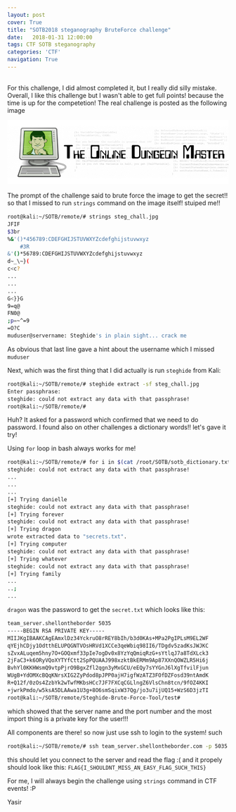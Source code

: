 ```yaml
---
layout: post
cover: True
title: "SOTB2018 steganography BruteForce challenge"
date:   2018-01-31 12:00:00
tags: CTF SOTB steganography
categories: 'CTF'
navigation: True
---
```

<br>
For this challenge, I did almost completed it, but I really did silly mistake. Overall, I like this challenge but I wasn't able to get full points! because the time is up for the competetion!
The real challenge is posted as the following image

<p align="center">
  <img src="/assets/ctf/steg_chall.jpg" alt="Steg challenge - SOTB" />
</p>

The prompt of the challenge said to brute force the image to get the secret!! so that I missed to run `strings` command on the image itself! stuiped me!!

```bash
root@kali:~/SOTB/remote/# strings steg_chall.jpg 
JFIF
$3br
%&'()*456789:CDEFGHIJSTUVWXYZcdefghijstuvwxyz
	#3R
&'()*56789:CDEFGHIJSTUVWXYZcdefghijstuvwxyz
d~_\~}(
c<c?
...
...
...
G<}}G
9=q@
FN0@
;p=~^=9
=O?C
muduser@servername: Steghide's in plain sight... crack me
```

As obvious that last line gave a hint about the username which I missed `muduser`

Next, which was the first thing that I did actually is run `steghide` from Kali:

```bash
root@kali:~/SOTB/remote/# steghide extract -sf steg_chall.jpg 
Enter passphrase: 
steghide: could not extract any data with that passphrase!
root@kali:~/SOTB/remote/# 
```

Huh? It asked for a password which confirmed that we need to do password. I found also on other challenges a dictionary words!! let's gave it try!

Using `for` loop in bash always works for me!

```bash
root@kali:~/SOTB/remote/# for i in $(cat /root/SOTB/sotb_dictionary.txt); do echo '[+] Trying ' $i; steghide extract -sf steg_chall.jpg --passphrase $i; done 
steghide: could not extract any data with that passphrase!
...
...
...
[+] Trying danielle
steghide: could not extract any data with that passphrase!
[+] Trying forever
steghide: could not extract any data with that passphrase!
[+] Trying dragon
wrote extracted data to "secrets.txt".
[+] Trying computer
steghide: could not extract any data with that passphrase!
[+] Trying whatever
steghide: could not extract any data with that passphrase!
[+] Trying family
...
..;
...
```
`dragon` was the password to get the `secret.txt` which looks like this:

```bash
team_server.shellontheborder 5035 
-----BEGIN RSA PRIVATE KEY-----
MIIJKgIBAAKCAgEAmxlDz34YckruO8rREY8bIh/b3d0KAs+MPa2PgIPLsM9EL2WF
qYEjhCDjy1OdtthELUPQGNTVOsHRVd1XCCe3qeWbiq98II6/TDgdv5zadKsJWJKC
sZvxALuqem5hny7O+GOQxmf33pIe7ogDv0x8YzYqQmiqRzG+sYtlqJ7a8TdXLck3
2jFaC3+k6ORyVQoXYTYfCtt2SpPQUAAJ998xzktBkERMm9Ap87XXnQOWZLR5Hi6j
BvhYl0KKHWsmQ9vtpPjrO9BgxZfl2qgn3yMxGCU/eEQy7sYYGnJ6lXgTfvilFjun
WUgB+YdOMXcBQqKNrsXIG2ZyPdod8pJPP0ajH7igfWzATZ3FOfDZFosd39ntAmdK
R+Q12f/0zOs4ZzbYk2wTwfMKbsHCc7JF7FXCqCGLlngZ6VlsChn8tcn/9fOZ4KKI
+jwrkPmdo/w5ksA5DLAAwa1U3g+8O6smSqixW37Qg/jo3u7ijUQ15+WzS6D3jzTI
root@kali:~/SOTB/remote/Steghide-Brute-Force-Tool/test# 
```
which showed that the server name and the port number and the most import thing is a private key for the user!!!

All components are there! so now just use ssh to login to the system! such

```bash
root@kali:~/SOTB/remote/# ssh team_server.shellontheborder.com -p 5035 -l muduser
```

this should let you connect to the server and read the flag :( and it propely should look like this:
`FLAG{I_SHOULDNT_MISS_AN_EASY_FLAG_SUCH_THIS}`

For me, I will always begin the challenge using `strings` command in CTF events! :P

Yasir


